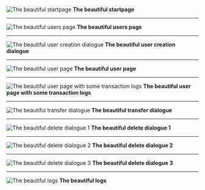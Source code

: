 ![The beautiful startpage](https://user-images.githubusercontent.com/37669174/167224895-2b399286-0ee8-4f78-a36a-02e10ebc2f97.png)
**The beautiful startpage**

---

![The beautiful users page](https://user-images.githubusercontent.com/37669174/167224933-0a454b6b-1bd5-4f8c-adfb-79b144f70675.png)
**The beautiful users page**

---

![The beautiful user creation dialogue](https://user-images.githubusercontent.com/37669174/167224984-6d65f118-4579-419b-9ca6-d729b327f44b.png)
**The beautiful user creation dialogue**

---

![The beautiful user page](https://user-images.githubusercontent.com/37669174/167225044-ca4b9e9b-5a2f-4a2a-bad0-bc378c3f0a50.png)
**The beautiful user page**

---

![The beautiful user page with some transaction logs](https://user-images.githubusercontent.com/37669174/167225106-469c9687-fa0e-4c0b-bf69-334e0085b627.png)
**The beautiful user page with some transaction logs**

---

![The beautiful transfer dialogue](https://user-images.githubusercontent.com/37669174/167225120-40908177-29a2-43c4-b959-11bf93508e8b.png)
**The beautiful transfer dialogue**

---

![The beautiful delete dialogue 1](https://user-images.githubusercontent.com/37669174/167225135-357762d6-d060-40fb-a0ed-89e522bcb799.png)
**The beautiful delete dialogue 1**

---

![The beautiful delete dialogue 2](https://user-images.githubusercontent.com/37669174/167225144-d579098c-f82b-4c1d-b78d-d095ac44a5b6.png)
**The beautiful delete dialogue 2**

---

![The beautiful delete dialogue 3](https://user-images.githubusercontent.com/37669174/167225150-d4535389-e3ac-42eb-b7df-bebea8ea9afa.png)
**The beautiful delete dialogue 3**

---

![The beautiful logs](https://user-images.githubusercontent.com/37669174/167225250-0bbfbe5a-fc48-47c6-b95d-c3d94a3b4ff8.png)
**The beautiful logs**
